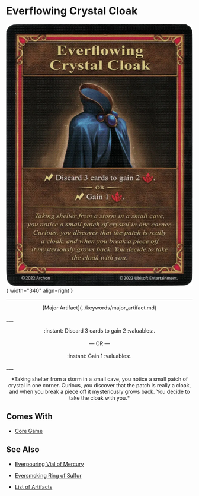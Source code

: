 # Everflowing Crystal Cloak

![Everflowing Crystal Cloak](../assets/artifacts_major-everflowing_crystal_cloak.webp){ width="340" align=right }
___
<p style="text-align: center;" markdown>[Major Artifact](../keywords/major_artifact.md)</p>
___
<p style="text-align: center;" markdown>:instant: Discard 3 cards to gain 2 :valuables:.<br><br>— OR —<br><br>:instant: Gain 1 :valuables:.</p>
___
<p style="text-align: center;" markdown>*Taking shelter from a storm in a small cave, you notice a small patch of crystal in one corner. Curious, you discover that the patch is really a cloak, and when you break a piece off it mysteriously grows back. You decide to take the cloak with you.*</p>


## Comes With

- [Core Game](../content/core_game.md)


## See Also

- [Everpouring Vial of Mercury](everpouring_vial_of_mercury.md)
- [Eversmoking Ring of Sulfur](eversmoking_ring_of_sulfur.md)

- [List of Artifacts](index.md)
